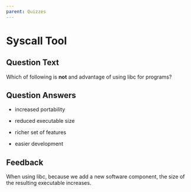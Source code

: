 ```yaml
---
parent: Quizzes
---
```


# Syscall Tool

## Question Text

Which of following is **not** and advantage of using libc for programs?

## Question Answers

- increased portability

+ reduced executable size

- richer set of features

- easier development

## Feedback

When using libc, because we add a new software component, the size of the resulting executable increases.
